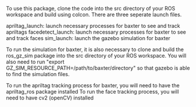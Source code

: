 To use this package, clone the code into the src directory of your ROS workspace and build using colcon. There are three seperate launch files.

apriltag_launch: launch necessary processes for baxter to see and track apriltags
facedetect_launch: launch necessary processes for baxter to see and track faces
sim_launch: launch the gazebo simulation for baxter

To run the simulation for baxter, it is also necessary to clone and build the ros_gz_sim package into the src directory of your ROS workspace.
You will also need to run "export GZ_SIM_RESOURCE_PATH=/path/to/baxter/directory" so that gazebo is able to find the simulation files.

To run the apriltag tracking process for baxter, you will need to have the apriltag_ros package installed
To run the face tracking process, you will need to have cv2 (openCV) installed
